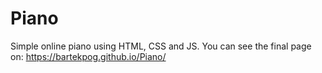 # Piano
Simple online piano using HTML, CSS and JS. 
You can see the final page on: https://bartekpog.github.io/Piano/
